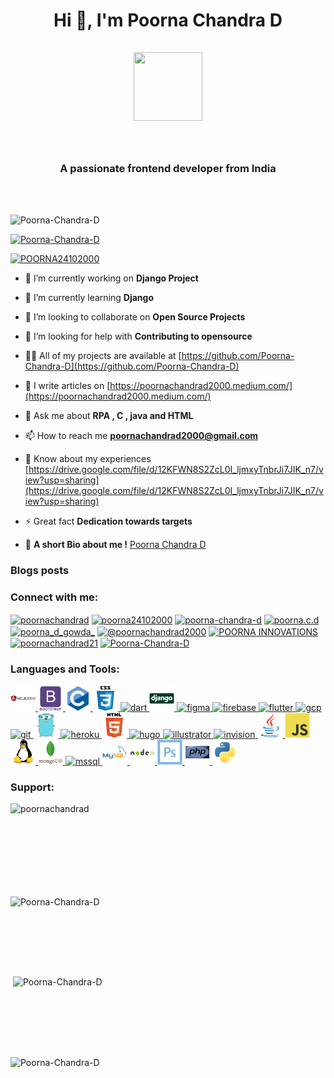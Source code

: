 <h1 align="center">Hi 👋, I'm Poorna Chandra D <br><br><a href="https://poorna-chandra-d.github.io/poornaportfolio/"><img src ="https://avatars.githubusercontent.com/u/69423861?s=400&u=b46e4d6d361ea88db9d8adae4932878588b81d11&v=4" height="110" width="110" ></img></a>
</h1>

<br>
<h3 align="center">A passionate frontend developer from India</h3>

<img src="" align="center">
<br>


<br>

<p align="left"> <img src="https://komarev.com/ghpvc/?username=rubleen1903&label=Profile%20views&color=0e75b6&style=flat" alt="Poorna-Chandra-D" /> </p>

<p align="left"> <a href="https://github.com/ryo-ma/github-profile-trophy"><img src="https://github-profile-trophy.vercel.app/?username=Poorna-Chandra-D" alt="Poorna-Chandra-D" /></a> </p>

<p align="left"> <a href="https://twitter.com/POORNA24102000" target="blank"><img src="https://img.shields.io/twitter/follow/POORNA24102000?logo=twitter&style=for-the-badge" alt="POORNA24102000" /></a> </p>

- 🔭 I’m currently working on **Django Project**

- 🌱 I’m currently learning **Django**

- 👯 I’m looking to collaborate on **Open Source Projects**

- 🤝 I’m looking for help with **Contributing to opensource**

- 👨‍💻 All of my projects are available at [https://github.com/Poorna-Chandra-D](https://github.com/Poorna-Chandra-D)

- 📝 I write articles on [https://poornachandrad2000.medium.com/](https://poornachandrad2000.medium.com/)

- 💬 Ask me about **RPA , C , java and HTML**

- 📫 How to reach me **poornachandrad2000@gmail.com**

- 📄 Know about my experiences [https://drive.google.com/file/d/12KFWN8S2ZcL0I_ljmxyTnbrJi7JIK_n7/view?usp=sharing](https://drive.google.com/file/d/12KFWN8S2ZcL0I_ljmxyTnbrJi7JIK_n7/view?usp=sharing)

- ⚡ Great fact **Dedication towards targets**

- 💛 **A short Bio about me !** [Poorna Chandra D](https://discord.bio/p/poornachandrad)

### Blogs posts
<!-- BLOG-POST-LIST:START -->
<!-- BLOG-POST-LIST:END -->

<h3 align="left">Connect with me:</h3>
<p align="left">
<a href="https://dev.to/poornachandrad" target="blank"><img align="center" src="https://cdn.jsdelivr.net/npm/simple-icons@3.0.1/icons/dev-dot-to.svg" color:"white" alt="poornachandrad" height="30" width="40"  /></a>
<a href="https://twitter.com/poorna24102000" target="blank"><img align="center" src="https://cdn.jsdelivr.net/npm/simple-icons@3.0.1/icons/twitter.svg" alt="poorna24102000" height="30" width="40" /></a>
<a href="https://www.linkedin.com/in/poorna-chandra-d-54b641165/" target="blank"><img align="center" src="https://cdn.jsdelivr.net/npm/simple-icons@3.0.1/icons/linkedin.svg" alt="poorna-chandra-d" height="30" width="40" /></a>
<a href="https://www.facebook.com/poorna.c.d" target="blank"><img align="center" src="https://cdn.jsdelivr.net/npm/simple-icons@3.0.1/icons/facebook.svg" alt="poorna.c.d" height="30" width="40" /></a>
<a href="https://www.instagram.com/poorna_d_gowda_/" target="blank"><img align="center" src="https://cdn.jsdelivr.net/npm/simple-icons@3.0.1/icons/instagram.svg" alt="poorna_d_gowda_" height="30" width="40" /></a>
<a href="https://medium.com/@poornachandrad2000" target="blank"><img align="center" src="https://cdn.jsdelivr.net/npm/simple-icons@3.0.1/icons/medium.svg" alt="@poornachandrad2000" height="30" width="40" /></a>
<a href="https://www.youtube.com/channel/UCaToxHCziXCOx27H0d7zaVg" target="blank"><img align="center" src="https://cdn.jsdelivr.net/npm/simple-icons@3.0.1/icons/youtube.svg" alt="POORNA INNOVATIONS" height="30" width="40" /></a>
<a href="https://www.hackerrank.com/poornachandrad21" target="blank"><img align="center" src="https://cdn.jsdelivr.net/npm/simple-icons@3.0.1/icons/hackerrank.svg" alt="poornachandrad21" height="30" width="40" /></a>
<a href="https://leetcode.com/Poorna-Chandra-D/" target="blank"><img align="center" src="https://cdn.jsdelivr.net/npm/simple-icons@3.0.1/icons/leetcode.svg" alt="Poorna-Chandra-D" height="30" width="40" /></a>
</p>

<h3 align="left">Languages and Tools:</h3>
<p align="left"> <a href="https://angular.io" target="_blank"> <img src="https://raw.githubusercontent.com/devicons/devicon/master/icons/angularjs/angularjs-original-wordmark.svg" alt="angularjs" width="40" height="40"/> </a> <a href="https://getbootstrap.com" target="_blank"> <img src="https://raw.githubusercontent.com/devicons/devicon/master/icons/bootstrap/bootstrap-plain-wordmark.svg" alt="bootstrap" width="40" height="40"/> </a> <a href="https://www.cprogramming.com/" target="_blank"> <img src="https://raw.githubusercontent.com/devicons/devicon/master/icons/c/c-original.svg" alt="c" width="40" height="40"/> </a> <a href="https://www.w3schools.com/css/" target="_blank"> <img src="https://raw.githubusercontent.com/devicons/devicon/master/icons/css3/css3-original-wordmark.svg" alt="css3" width="40" height="40"/> </a> <a href="https://dart.dev" target="_blank"> <img src="https://www.vectorlogo.zone/logos/dartlang/dartlang-icon.svg" alt="dart" width="40" height="40"/> </a> <a href="https://www.djangoproject.com/" target="_blank"> <img src="https://raw.githubusercontent.com/devicons/devicon/master/icons/django/django-original.svg" alt="django" width="40" height="40"/> </a><a href="https://www.figma.com/" target="_blank"> <img src="https://www.vectorlogo.zone/logos/figma/figma-icon.svg" alt="figma" width="40" height="40"/> </a> <a href="https://firebase.google.com/" target="_blank"> <img src="https://www.vectorlogo.zone/logos/firebase/firebase-icon.svg" alt="firebase" width="40" height="40"/> </a> <a href="https://flutter.dev" target="_blank"> <img src="https://www.vectorlogo.zone/logos/flutterio/flutterio-icon.svg" alt="flutter" width="40" height="40"/> </a>  <a href="https://cloud.google.com" target="_blank"> <img src="https://www.vectorlogo.zone/logos/google_cloud/google_cloud-icon.svg" alt="gcp" width="40" height="40"/> </a> <a href="https://git-scm.com/" target="_blank"> <img src="https://www.vectorlogo.zone/logos/git-scm/git-scm-icon.svg" alt="git" width="40" height="40"/> </a> <a href="https://golang.org" target="_blank"> <img src="https://raw.githubusercontent.com/devicons/devicon/master/icons/go/go-original.svg" alt="go" width="40" height="40"/> </a> <a href="https://heroku.com" target="_blank"> <img src="https://www.vectorlogo.zone/logos/heroku/heroku-icon.svg" alt="heroku" width="40" height="40"/> </a> <a href="https://www.w3.org/html/" target="_blank"> <img src="https://raw.githubusercontent.com/devicons/devicon/master/icons/html5/html5-original-wordmark.svg" alt="html5" width="40" height="40"/> </a> <a href="https://gohugo.io/" target="_blank"> <img src="https://api.iconify.design/logos-hugo.svg" alt="hugo" width="40" height="40"/> </a> <a href="https://www.adobe.com/in/products/illustrator.html" target="_blank"> <img src="https://www.vectorlogo.zone/logos/adobe_illustrator/adobe_illustrator-icon.svg" alt="illustrator" width="40" height="40"/> </a> <a href="https://www.invisionapp.com/" target="_blank"> <img src="https://www.vectorlogo.zone/logos/invisionapp/invisionapp-icon.svg" alt="invision" width="40" height="40"/> </a> <a href="https://www.java.com" target="_blank"> <img src="https://raw.githubusercontent.com/devicons/devicon/master/icons/java/java-original.svg" alt="java" width="40" height="40"/> </a> <a href="https://developer.mozilla.org/en-US/docs/Web/JavaScript" target="_blank"> <img src="https://raw.githubusercontent.com/devicons/devicon/master/icons/javascript/javascript-original.svg" alt="javascript" width="40" height="40"/> </a> <a href="https://www.linux.org/" target="_blank"> <img src="https://raw.githubusercontent.com/devicons/devicon/master/icons/linux/linux-original.svg" alt="linux" width="40" height="40"/> </a> <a href="https://www.mongodb.com/" target="_blank"> <img src="https://raw.githubusercontent.com/devicons/devicon/master/icons/mongodb/mongodb-original-wordmark.svg" alt="mongodb" width="40" height="40"/> </a> <a href="https://www.microsoft.com/en-us/sql-server" target="_blank"> <img src="https://cdn.worldvectorlogo.com/logos/microsoft-sql-server.svg" alt="mssql" width="40" height="40"/> </a> <a href="https://www.mysql.com/" target="_blank"> <img src="https://raw.githubusercontent.com/devicons/devicon/master/icons/mysql/mysql-original-wordmark.svg" alt="mysql" width="40" height="40"/> </a>  <a href="https://nodejs.org" target="_blank"> <img src="https://raw.githubusercontent.com/devicons/devicon/master/icons/nodejs/nodejs-original-wordmark.svg" alt="nodejs" width="40" height="40"/> </a> <a href="https://www.photoshop.com/en" target="_blank"> <img src="https://raw.githubusercontent.com/devicons/devicon/master/icons/photoshop/photoshop-line.svg" alt="photoshop" width="40" height="40"/> </a> <a href="https://www.php.net" target="_blank"> <img src="https://raw.githubusercontent.com/devicons/devicon/master/icons/php/php-original.svg" alt="php" width="40" height="40"/> </a> <a href="https://www.python.org" target="_blank"> <img src="https://raw.githubusercontent.com/devicons/devicon/master/icons/python/python-original.svg" alt="python" width="40" height="40"/> </a> </p>

<h3 align="left">Support:</h3>
<p><a href="https://www.buymeacoffee.com/poornachandrad"> <img align="left" src="https://cdn.buymeacoffee.com/buttons/v2/default-yellow.png" height="50" width="210" alt="poornachandrad" /></a></p><br><br>
<br><br>
<br>

<br><br><p><img align="center" src="https://github-readme-stats.vercel.app/api/top-langs?username=Poorna-Chandra-D&show_icons=true&locale=en&layout=compact" alt="Poorna-Chandra-D" /></p><br><br>

<br><br><p>&nbsp;<img align="center" src="https://github-readme-stats.vercel.app/api?username=Poorna-Chandra-D&show_icons=true&locale=en" alt="Poorna-Chandra-D" /></p><br><br>

<br><br><p><img align="center" src="https://github-readme-streak-stats.herokuapp.com/?user=Poorna-Chandra-D&" alt="Poorna-Chandra-D" /></p>
